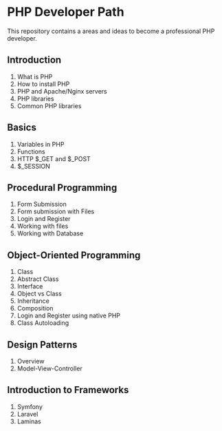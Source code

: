 # PHP Developer Path

This repository contains a areas and ideas to become a professional PHP developer.

## Introduction
1. What is PHP
2. How to install PHP
3. PHP and Apache/Nginx servers
4. PHP libraries
5. Common PHP libraries

## Basics
1. Variables in PHP
1. Functions
1. HTTP $_GET and $_POST
1. $_SESSION

## Procedural Programming
1. Form Submission
2. Form submission with Files
3. Login and Register
4. Working with files
5. Working with Database

## Object-Oriented Programming
1. Class
1. Abstract Class
1. Interface
1. Object vs Class
1. Inheritance
1. Composition
1. Login and Register using native PHP
2. Class Autoloading

## Design Patterns
1. Overview
2. Model-View-Controller

## Introduction to Frameworks
1. Symfony
2. Laravel
3. Laminas
